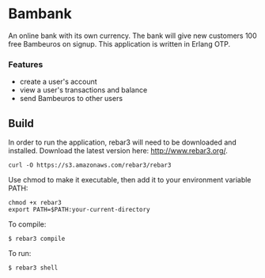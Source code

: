 Bambank
=====

An online bank with its own currency. The bank will give new customers 100 free Bambeuros on signup.
This application is written in Erlang OTP.


### Features
* create a user's account
* view a user's transactions and balance
* send Bambeuros to other users

Build
-----
In order to run the application, rebar3 will need to be downloaded and installed.
Download the latest version here: http://www.rebar3.org/.

    curl -O https://s3.amazonaws.com/rebar3/rebar3

Use chmod to make it executable, then add it to your environment variable PATH:
    
    chmod +x rebar3
    export PATH=$PATH:your-current-directory

To compile:

    $ rebar3 compile

To run:

    $ rebar3 shell





